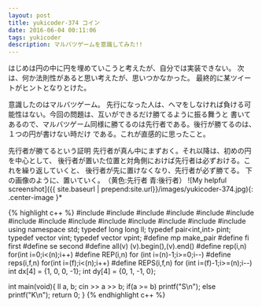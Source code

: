 ```yaml
---
layout: post
title: yukicoder-374 コイン
date: 2016-06-04 00:11:06
tags: yukicoder
description: マルバツゲームを意識してみた!!
---
```


はじめは円の中に円を埋めていこうと考えたが、自分では実装できない。
次は、何か法則性があると思い考えたが、思いつかなかった。
最終的に某ツイートがヒントとなりとけた。

意識したのはマルバツゲーム。
先行になった人は、ヘマをしなければ負ける可能性はない。今回の問題は、互いができるだけ勝てるように振る舞うと
書いてあるので、マルバツゲーム同様に勝てるのは先行者である。後行が勝てるのは、１つの円が書けない時だけ
である。これが直感的に思ったこと。

先行者が勝てるという証明
先行者が真ん中にまずおく。それ以降は、初めの円を中心として、
後行者が置いた位置と対角側におけば先行者は必ずおける。これを繰り返していくと、
後行者が先に置けなくなり、先行者が必ず勝てる。
下の画像のように、置いていく。　（黄色:先行者 青:後行者）
![My helpful screenshot]({{ site.baseurl | prepend:site.url}}/images/yukicoder-374.jpg){: .center-image }*

{% highlight c++ %}
#include <iostream>
#include <string>
#include <algorithm>
#include <functional>
#include <vector>
#include <stack>
#include <queue>
#include <set>
#include <bitset>
#include <map>
#include <cstdio>
#include <cstdlib>
#include <cstring>
#include <cmath>
using namespace std;
typedef long long ll;
typedef pair<int,int> pint;
typedef vector<int> vint;
typedef vector<pint> vpint;
#define mp make_pair
#define fi first
#define se second
#define all(v) (v).begin(),(v).end()
#define rep(i,n) for(int i=0;i<(n);i++)
#define REP(i,n) for (int i=(n)-1;i>=0;i--)
#define reps(i,f,n) for(int i=(f);i<(n);i++)
#define REPS(i,f,n) for (int i=(f)-1;i>=(n);i--)
int dx[4] = {1, 0, 0, -1};
int dy[4] = {0, 1, -1, 0};

int main(void){
    ll a, b;
    cin >> a >> b;
    if(a >= b) printf("S\n");
    else printf("K\n");
    return 0;
}
{% endhighlight c++ %}